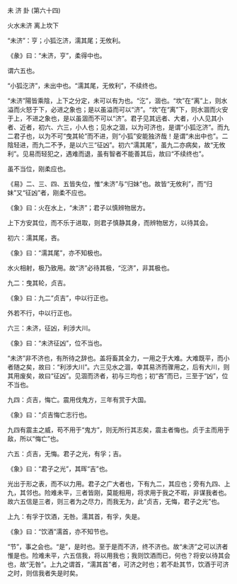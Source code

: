 未 济 卦 (第六十四)

火水未济 离上坎下

“未济”：亨；小狐汔济，濡其尾；无攸利。

《彖》曰：“未济，亨”，柔得中也。

谓六五也。

“小狐汔济”，未出中也。“濡其尾，无攸利”，不续终也。

“未济”陽皆乘陰，上下之分定，未可以有为也。“汔”，涸也。“坎”在“离”上，则水溢而火怒于下，必进之象也；是以虽溢而可以“济”。“坎”在“离”下，则水涸而火安于上，不进之象也，是以虽涸而不可以“济”。君子见其远者、大者，小人见其小者、近者，初六、六三，小人也；见水之涸，以为可济也，是谓“小狐汔济”。而九二君子也，以为不可“曳其轮”而不进，则“小狐”安能独济哉！是谓“未出中也”。二陰轻进，而九二不予，是以六三“征凶”。初六“濡其尾”，虽九二亦病矣，故“无攸利”。见易而轻犯之，遇难而退，虽有智者不能善其后，故曰“不续终也”。

虽不当位，刚柔应也。

《易》二、三、四、五皆失位，惟“未济”与“归妹”也。故皆“无攸利”，而“归妹”又“征凶”者，刚柔不应也。

《象》曰：火在水上，“未济”；君子以慎辨物居方。

上下方安其位，而不乐于进取，则君子慎静其身，而辨物居方，以待其会。

初六：濡其尾，吝。

《象》曰：“濡其尾”，亦不知极也。

水火相射，极乃致用。故“济”必待其极，“汔济”，非其极也。

九二：曳其轮，贞吉。

《象》曰：九二“贞吉”，中以行正也。

外若不行，中以行正也。

六三：未济，征凶，利涉大川。

《象》曰：“未济征凶”，位不当也。

“未济”非不济也，有所待之辞也。盖将畜其全力，一用之于大难。大难既平，而小者随之矣，故曰：“利涉大川”。六三见水之涸，幸其易济而骤用之，后有大川，则其用废矣，故曰“征凶”。见涸而济者，初与三均也；初“吝”而已，三至于“凶”，位不当也。

九四：贞吉，悔亡。震用伐鬼方，三年有赏于大国。

《象》曰：“贞吉悔亡志行也。

九四有震主之威，苟不用于“鬼方”，则无所行其志矣，震主者悔也。贞于主而用于敌，所以“悔亡”也。

六五：贞吉，无悔。君子之光，有孚；吉。

《象》曰：“君子之光”，其晖“吉”也。

光出于形之表，而不以力用。君子之广大者也，下有九二，其应也；旁有九四、上九，其邻也。险难未平，三者皆刚，莫能相用，将求用于我之不暇，非谋我者也。故六五信是三者，则三者为之尽力，而我无为，此“贞吉，无悔，君子之光”也。

上九：有孚于饮酒，无咎。濡其首，有孚，失是。

《象》曰：“饮酒”濡首，亦不知节也。

“节”，事之会也。“是”，是时也。至于是而不济，终不济也。故“未济”之可以济者惟是也。险难未平，六五信我，将以用我也；我则饮酒而已，何也？将安以待其会也，故“无咎”。上九之谓首，“濡其首”者，可济之时也；若不赴其节，饮酒于可济之时，则信我者失是时矣。

